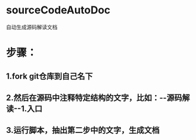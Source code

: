 # sourceCodeAutoDoc
自动生成源码解读文档

# 步骤：
## 1.fork git仓库到自己名下
## 2.然后在源码中注释特定结构的文字，比如：--源码解读--1.入口
## 3.运行脚本，抽出第二步中的文字，生成文档
